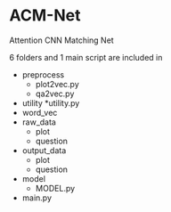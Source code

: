 # ACM-Net
Attention CNN Matching Net

6 folders and 1 main script are included in 

  * preprocess
    * plot2vec.py
    * qa2vec.py
  * utility 
    *utility.py
  * word_vec
  * raw_data
    * plot
    * question
  * output_data
    * plot
    * question
  * model
    * MODEL.py
  * main.py

